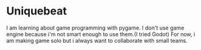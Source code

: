 # Uniquebeat

I am learning about game programming with pygame.
I don't use game engine because i'm not smart enough to use them.(I tried Godot)
For now, i am making game solo but i always want to collaborate with small teams.
